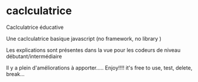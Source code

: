 # caclculatrice

Caclculatrice éducative

Une caclculatrice basique javascript (no framework, no library ) 

Les explications sont présentes dans la vue pour les codeurs de niveau débutant/intermédiaire

Il y a plein d'améliorations à apporter..... Enjoy!!!! it's free to use, test, delete, break...
